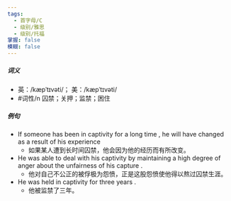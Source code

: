 ```yaml
---
tags:
  - 首字母/C
  - 级别/雅思
  - 级别/托福
掌握: false
模糊: false
---
```

##### 词义
- 英：/kæpˈtɪvəti/； 美：/kæpˈtɪvəti/
- #词性/n  囚禁；关押；监禁；困住
##### 例句
- If someone has been in captivity for a long time , he will have changed as a result of his experience
	- 如果某人遭到长时间囚禁，他会因为他的经历而有所改变。
- He was able to deal with his captivity by maintaining a high degree of anger about the unfairness of his capture .
	- 他对自己不公正的被俘极为怨愤，正是这股怨愤使他得以熬过囚禁生涯。
- He was held in captivity for three years .
	- 他被监禁了三年。
